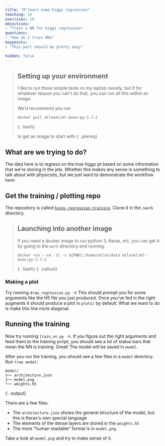 ```yaml
---
title: "M'learn some higgs regression"
teaching: 10
exercises: 10
objectives:
- "Train a NN for higgs regression"
questions:
- "How do I train NNs"
keypoints:
- "This part should be pretty easy"

hidden: false
---
```


> ## Setting up your environment
>
> I like to run these simple tests on my laptop naively, but if for
> whatever reason you can't do that, you can run all this within an
> image.
>
> We'd recommend you run
>
> ~~~
> docker pull atlasml/ml-base:py-3.7.2
> ~~~
> {: .bash}
>
> to get an image to start with
{: .prereq}


## What are we trying to do?

The idea here is to regress on the true higgs pt based on some
information that we're storing in the jets. Whether this makes any
sense is something to talk about with physicists, but we just want to demonstrate the workflow here.

## Get the training / plotting repo

The repository is called [`higgs-regression-training`][hrt]. Clone it
in the `/work` directory.

[hrt]: https://gitlab.cern.ch/deep-sets-example/higgs-regression-training

> ## Launching into another image
>
> If you need a docker image to run python 3, Keras, etc, you can get it
> by going to the `work` directory and running.
>
> ~~~
> docker run --rm -it -v ${PWD}:/home/atlas/data atlasml/ml-base:py-3.7.2
> ~~~
> {: .bash}
{: .callout}

### Making a plot

Try running `draw_regression.py -h` This should prompt you for some
arguments like the H5 file you just produced. Once you've fed in the
right augments it should produce a plot in `plots/` by default. What
we want to do is make this line more diagonal.

## Running the training

Now try running `train_nn.py -h`. If you figure out the right
arguments and feed them to the training script, you should see a lot
of status bars that mean the NN is training. Great! The model will be
saved in `model`.

After you run the training, you should see a few files in a `model`
directory. Run `tree model`:

~~~
model/
├── architecture.json
├── model.png
└── weights.h5
~~~
{: .output}

There are a few files:

 - The `architecture.json` shows the general structure of the model, but
   this is Keras's own special language
 - The elements of the dense layers are stored in the `weights.h5`
 - The more "human readable" format is in `model.png`

Take a look at `model.png` and try to make sense of it.

